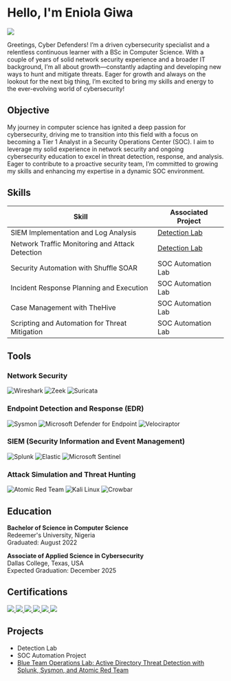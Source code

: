 # Hello, I'm Eniola Giwa 
<a href="https://www.linkedin.com/in/eniola-giwa24/"><img src="https://img.shields.io/badge/-LinkedIn-0072b1?&style=for-the-badge&logo=linkedin&logoColor=white" /></a>


Greetings, Cyber Defenders! I’m a driven cybersecurity specialist and a relentless continuous learner with a BSc in Computer Science. With a couple of years of solid network security experience and a broader IT background, I’m all about growth—constantly adapting and developing new ways to hunt and mitigate threats. Eager for growth and always on the lookout for the next big thing, I’m excited to bring my skills and energy to the ever-evolving world of cybersecurity!

## Objective
My journey in computer science has ignited a deep passion for cybersecurity, driving me to transition into this field with a focus on becoming a Tier 1 Analyst in a Security Operations Center (SOC). I aim to leverage my solid experience in network security and ongoing cybersecurity education to excel in threat detection, response, and analysis. Eager to contribute to a proactive security team, I’m committed to growing my skills and enhancing my expertise in a dynamic SOC environment.


## Skills

| Skill                                         | Associated Project         |
|-----------------------------------------------|----------------------------|
| SIEM Implementation and Log Analysis          | <a href="https://google.com">Detection Lab</a>|
| Network Traffic Monitoring and Attack Detection | <a href="https://google.com">Detection Lab</a>|
| Security Automation with Shuffle SOAR         | SOC Automation Lab|
| Incident Response Planning and Execution      | SOC Automation Lab|
| Case Management with TheHive                  | SOC Automation Lab|
| Scripting and Automation for Threat Mitigation | SOC Automation Lab|

## Tools

### Network Security
![Wireshark](https://img.shields.io/badge/Wireshark-0078D7?style=for-the-badge&logo=wireshark&logoColor=white)
![Zeek](https://img.shields.io/badge/Zeek-6C4FBB?style=for-the-badge)
![Suricata](https://img.shields.io/badge/Suricata-FB4F14?style=for-the-badge&logo=suricata&logoColor=white)

### Endpoint Detection and Response (EDR)
![Sysmon](https://img.shields.io/badge/Sysmon-6C757D?style=for-the-badge)
![Microsoft Defender for Endpoint](https://img.shields.io/badge/Microsoft%20Defender%20for%20Endpoint-0078D7?style=for-the-badge)
![Velociraptor](https://img.shields.io/badge/Velociraptor-5E478E?style=for-the-badge)

### SIEM (Security Information and Event Management)
![Splunk](https://img.shields.io/badge/Splunk-000000?style=for-the-badge&logo=splunk&logoColor=white)
![Elastic](https://img.shields.io/badge/Elastic-005571?style=for-the-badge&logo=elastic&logoColor=white)
![Microsoft Sentinel](https://img.shields.io/badge/Microsoft%20Sentinel-0078D7?style=for-the-badge)

### Attack Simulation and Threat Hunting
![Atomic Red Team](https://img.shields.io/badge/Atomic%20Red%20Team-6C4FBB?style=for-the-badge)
![Kali Linux](https://img.shields.io/badge/Kali%20Linux-557C94?style=for-the-badge&logo=kalilinux&logoColor=white)
![Crowbar](https://img.shields.io/badge/Crowbar-5E478E?style=for-the-badge)


## Education

**Bachelor of Science in Computer Science**  
Redeemer's University, Nigeria  
Graduated: August 2022

**Associate of Applied Science in Cybersecurity**  
Dallas College, Texas, USA  
Expected Graduation: December 2025




## Certifications

<div>
    <a href="https://www.credly.com/badges/bf38a4ff-3f9b-4a2f-8044-dcc57fef3c9e" target="_blank">
        <img src="https://img.shields.io/badge/-CCNA-2962FF?&style=for-the-badge&logo=Cisco&logoColor=white" />
    </a>
    <a href="https://www.credly.com/badges/a7197eb8-dbe8-4e6f-85bb-44db5bc26649" target="_blank">
        <img src="https://img.shields.io/badge/-Security%2B-FF0000?&style=for-the-badge&logo=CompTIA&logoColor=white" />
    </a>
    <a href="https://www.credly.com/badges/580df600-2127-4641-8cec-6d5da50e8756" target="_blank">
        <img src="https://img.shields.io/badge/-Network%2B-007ACC?&style=for-the-badge&logo=CompTIA&logoColor=white" />
    </a>
    <a href="https://www.credly.com/badges/db8ea891-a7da-4228-bd55-de70f5fe8d0b" target="_blank">
        <img src="https://img.shields.io/badge/-A%2B-4D4D4D?&style=for-the-badge&logo=CompTIA&logoColor=white" />
    </a>
    <a href="https://www.isc2.org/Certifications/CC" target="_blank">
        <img src="https://img.shields.io/badge/-ISC2%20CC-008000?&style=for-the-badge&logo=ISC2&logoColor=white" />
    </a>
    <a href="https://www.credly.com/badges/c31d3b31-9372-4823-9dd0-36082a8861a9" target="_blank">
        <img src="https://img.shields.io/badge/-Google%20IT%20Support-34A853?&style=for-the-badge&logo=Google&logoColor=white" />
    </a>
</div>


## Projects
- Detection Lab
- SOC Automation Project
- [Blue Team Operations Lab: Active Directory Threat Detection with Splunk, Sysmon, and Atomic Red Team](https://github.com/Ennygee/Blue-Team-Operations-Lab-Active-Directory-Threat-Detection-with-Splunk-Sysmon-and-Atomic-Red-Team/blob/main/README.md)

